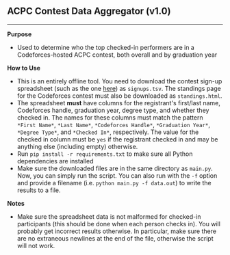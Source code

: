 ## ACPC Contest Data Aggregator (v1.0)
---
**Purpose**
* Used to determine who the top checked-in performers are in a Codeforces-hosted ACPC contest, both overall and by graduation year

**How to Use**
* This is an entirely offline tool. You need to download the contest sign-up spreadsheet (such as the one [here](https://docs.google.com/spreadsheets/d/1E2b4oHgNdRWvbVOO_NktqjgtFB4GkUklwyrLIMSJCXw/edit#gid=433302416)) as `signups.tsv`. The standings page for the Codeforces contest must also be downloaded as `standings.html`.
* The spreadsheet **must** have columns for the registrant's first/last name, Codeforces handle, graduation year, degree type, and whether they checked in. The names for these columns must match the pattern `*First Name*`, `*Last Name*`, `*Codeforces Handle*`, `*Graduation Year*`, `*Degree Type*`, and `*Checked In*`, respectively. The value for the checked in column must be `yes` if the registrant checked in and may be anything else (including empty) otherwise.
* Run `pip install -r requirements.txt` to make sure all Python dependencies are installed
* Make sure the downloaded files are in the same directory as `main.py`. Now, you can simply run the script. You can also run with the `-f` option and provide a filename (i.e. `python main.py -f data.out`) to write the results to a file.

**Notes**
* Make sure the spreadsheet data is not malformed for checked-in participants (this should be done when each person checks in). You will probably get incorrect results otherwise. In particular, make sure there are no extraneous newlines at the end of the file, otherwise the script will not work.